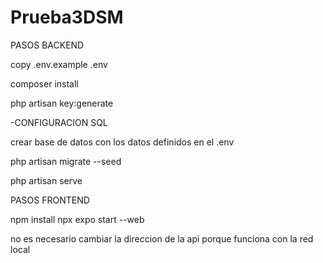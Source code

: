# Prueba3DSM

PASOS BACKEND

copy .env.example .env

composer install

php artisan key:generate

-CONFIGURACION SQL

crear base de datos con los datos definidos en el .env

php artisan migrate --seed

php artisan serve

PASOS FRONTEND

npm install
npx expo start --web

no es necesario cambiar la direccion de la api porque funciona con la red local
